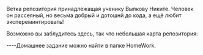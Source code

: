 Ветка репозитория принадлежащая ученику Вылкову Никите.
Человек он рассеяный, но весьма добрый и дотошнй до кода, а ещё любит экспереминтировать!

Возможно вы заблудитесь здесь, так что небольшая карта репозитория:

----Домашнее задание можно найти в папке HomeWork.
